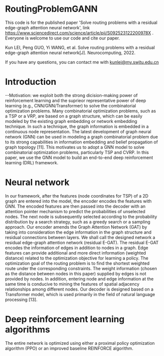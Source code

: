 # RoutingProblemGANN
This code is for the published paper 'Solve routing problems with a residual edge-graph attention neural network', link https://www.sciencedirect.com/science/article/pii/S092523122200978X .
Everyone is welcome to use our code and cite our paper.

Kun LEI, Peng GUO, Yi WANG, et al. Solve routing problems with a residual edge-graph attention neural network[J]. Neurocomputing, 2022.

If you have any questions, you can contact me with kunlei@my.swjtu.edu.cn
# Introduction
--Motivation: we exploit both the strong dicision-making power of reinforcement learning and the suprieor representative power of deep learning (e.g., CNN/GNN/Transformer) to solve the combinatorial optimization problems. Many combinatorial optimization problems, such as a TSP or a VRP, are based on a graph structure, which can be easily modeled by the existing graph embedding or network embedding technique. In such a technique, the graph information is embedded in a continuous node representation. The latest development of graph neural network (GNN) can be used in modeling a graph combinatorial problem due to its strong capabilities in information embedding and belief propagation of graph topology [11]. This motivates us to adopt a GNN model to solve combinatorial optimization problems, particularly TSP and CVRP. In this paper, we use the GNN model to build an end-to-end deep reinforcement learning (DRL) framework.

# Neural network 
In our framework, after the features (node coordinates for TSP) of a 2D graph are entered into the model, the encoder encodes the features with GNN. The encoded features are then passed into the decoder with an attention pointer mechanism to predict the probabilities of unselected nodes. The next node is subsequently selected according to the probability distribution by a search strategy, such as a greedy search or a sampling approach. Our encoder amends the Graph Attention Network (GAT) by taking into consideration the edge information in the graph structure and residual connections between layers. We shall call the designed network a residual edge-graph attention network (residual E-GAT). The residual E-GAT encodes the information of edges in addition to nodes in a graph. Edge features can provide additional and more direct information (weighted distance) related to the optimization objective for learning a policy. The optimization goal of the routing problem is to find the shortest weighted route under the corresponding constraints. The weight information (chosen as the distance between nodes in this paper) supplied by edges is not provided by nodes. In addition, entering node and edge information at the same time is conducive to mining the features of spatial adjacency relationships among different nodes. Our decoder is designed based on a Transformer model, which is used primarily in the field of natural language processing [13]. 

# Deep reinforcement learning algorithms
The entire network is optimized using either a proximal policy optimization algorithm (PPO) or an improved baseline REINFORCE algorithm.



